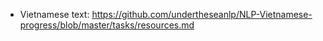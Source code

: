 - Vietnamese text: https://github.com/undertheseanlp/NLP-Vietnamese-progress/blob/master/tasks/resources.md
